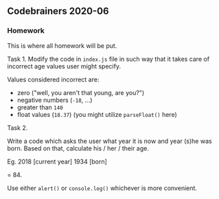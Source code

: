 
## Codebrainers 2020-06


### Homework

This is where all homework will be put.

Task 1. Modify the code in `index.js` file in such way that
it takes care of incorrect age values user might specify.

Values considered incorrect are: 
* zero ("well, you aren't that young, are you?")
* negative numbers (`-18`, ...)
* greater than `140`
* float values (`18.37`) (you might utilize `parseFloat()` here)

Task 2.

Write a code which asks the user what year it is now and year
(s)he was born. Based on that, calculate his / her / their age.

Eg.
2018 [current year]
1934 [born]

= 84.

Use either `alert()` or `console.log()` whichever is more
convenient.